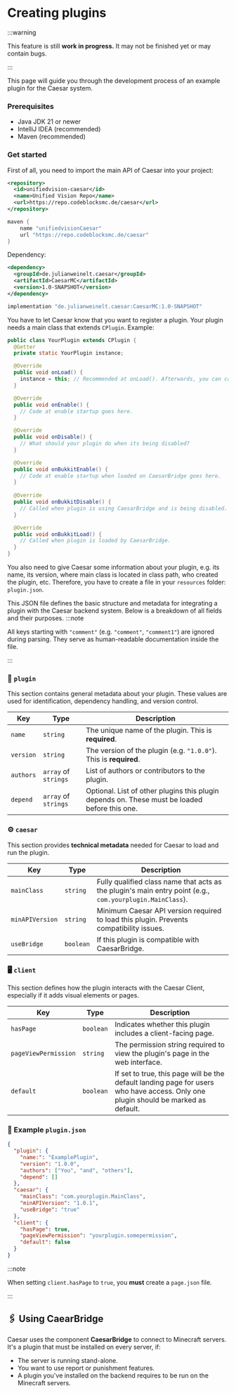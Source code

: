 # Creating plugins

:::warning

This feature is still **work in progress.** It may not be finished yet or may contain bugs.

:::

This page will guide you through the development process of an example plugin for the Caesar system.

### Prerequisites
- Java JDK 21 or newer
- IntelliJ IDEA (recommended)
- Maven (recommended)


### Get started
First of all, you need to import the main API of Caesar into your project:

```xml
<repository>
  <id>unifiedvision-caesar</id>
  <name>Unified Vision Repo</name>
  <url>https://repo.codeblocksmc.de/caesar</url>
</repository>
```

```groovy
maven {
    name "unifiedvisionCaesar"
    url "https://repo.codeblocksmc.de/caesar"
}
```

Dependency:
```XML
<dependency>
  <groupId>de.julianweinelt.caesar</groupId>
  <artifactId>CaesarMC</artifactId>
  <version>1.0-SNAPSHOT</version>
</dependency>
```
```groovy
implementation "de.julianweinelt.caesar:CaesarMC:1.0-SNAPSHOT"
```

You have to let Caesar know that you want to register a plugin. Your plugin needs a main class that extends ``CPlugin``. Example:

```java title="YourPlugin.java"
public class YourPlugin extends CPlugin {
  @Getter
  private static YourPlugin instance;

  @Override
  public void onLoad() {
    instance = this; // Recommended at onLoad(). Afterwards, you can call YourPlugin.getInstance(); at runtime.
  }

  @Override
  public void onEnable() {
    // Code at enable startup goes here.
  }

  @Override
  public void onDisable() {
    // What should your plugin do when its being disabled?
  }

  @Override
  public void onBukkitEnable() {
    // Code at enable startup when loaded on CaesarBridge goes here.
  }
  
  @Override
  public void onBukkitDisable() {
    // Called when plugin is using CaesarBridge and is being disabled.
  }

  @Override
  public void onBukkitLoad() {
    // Called when plugin is loaded by CaesarBridge.
  }
}
```

You also need to give Caesar some information about your plugin, e.g. its name, its version, where main class is located in class path, who created the plugin, etc.
Therefore, you have to create a file in your `resources` folder: `plugin.json`.

This JSON file defines the basic structure and metadata for integrating a plugin with the Caesar backend system. Below is a breakdown of all fields and their purposes.
:::note

All keys starting with `"comment"` (e.g. `"comment"`, `"comment1"`) are ignored during parsing. They serve as human-readable documentation inside the file.

:::

### 🧩 `plugin`
This section contains general metadata about your plugin.
These values are used for identification, dependency handling, and version control.

| Key       | Type                 | Description                                                                                   |
|-----------|----------------------|-----------------------------------------------------------------------------------------------|
| `name`    | `string`             | The unique name of the plugin. This is **required**.                                          |
| `version` | `string`             | The version of the plugin (e.g. `"1.0.0"`). This is **required**.                             |
| `authors` | `array` of `strings` | List of authors or contributors to the plugin.                                                |
| `depend`  | `array` of `strings` | Optional. List of other plugins this plugin depends on. These must be loaded before this one. |

### ⚙️ `caesar`
This section provides **technical metadata** needed for Caesar to load and run the plugin.

| Key             | Type      | Description                                                                                               |
|-----------------|-----------|-----------------------------------------------------------------------------------------------------------|
| `mainClass `    | `string ` | Fully qualified class name that acts as the plugin's main entry point (e.g., `com.yourplugin.MainClass`). |
| `minAPIVersion` | `string ` | Minimum Caesar API version required to load this plugin. Prevents compatibility issues.                   |
| `useBridge`     | `boolean` | If this plugin is compatible with CaesarBridge.                                                           |

### 🖥️ `client`
This section defines how the plugin interacts with the Caesar Client, especially if it adds visual elements or pages.

| Key                  | Type      | Description                                                                                                                        |
|----------------------|-----------|------------------------------------------------------------------------------------------------------------------------------------|
| `hasPage`            | `boolean` | Indicates whether this plugin includes a client-facing page.                                                                       |
| `pageViewPermission` | `string`  | The permission string required to view the plugin's page in the web interface.                                                     |
| `default`            | `boolean` | If set to true, this page will be the default landing page for users who have access. Only one plugin should be marked as default. |

### 📌 Example `plugin.json`
```JSON
{
  "plugin": {
    "name:": "ExamplePlugin",
    "version": "1.0.0",
    "authors": ["You", "and", "others"],
    "depend": []
  },
  "caesar": {
    "mainClass": "com.yourplugin.MainClass",
    "minAPIVersion": "1.0.1",
    "useBridge": "true"
  },
  "client": {
    "hasPage": true,
    "pageViewPermission": "yourplugin.somepermission",
    "default": false
  }
}
```

:::note


When setting `client.hasPage` to `true`, you **must** create a `page.json` file.

:::

## 🖇️ Using CaearBridge
Caesar uses the component **CaesarBridge** to connect to Minecraft servers. It's a plugin that must be installed on every server, if:
- The server is running stand-alone.
- You want to use report or punishment features.
- A plugin you've installed on the backend requires to be run on the Minecraft servers.

